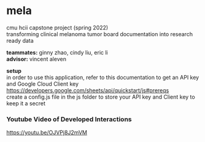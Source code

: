 # mela
cmu hcii capstone project (spring 2022)  
transforming clinical melanoma tumor board documentation into research ready data  

**teammates:** ginny zhao, cindy liu, eric li  
**advisor:** vincent aleven  

**setup**  
in order to use this application, refer to this documentation to get an API key and Google Cloud Client key  
https://developers.google.com/sheets/api/quickstart/js#prereqs  
create a config.js file in the js folder to store your API key and Client key to keep it a secret

### Youtube Video of Developed Interactions
https://youtu.be/OJVPj8J2mVM